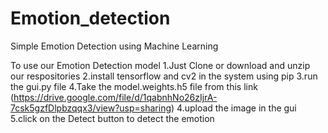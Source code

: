 # Emotion_detection
Simple Emotion Detection using Machine Learning

To use our Emotion Detection model
1.Just Clone or download and unzip our respositories
2.install tensorflow and cv2 in the system using pip
3.run the gui.py file
4.Take the model.weights.h5 file from this link (https://drive.google.com/file/d/1qabnhNo26zIjrA-7csk5gzfDlpbzqqx3/view?usp=sharing)
4.upload the image in the gui
5.click on the Detect button to detect the emotion
